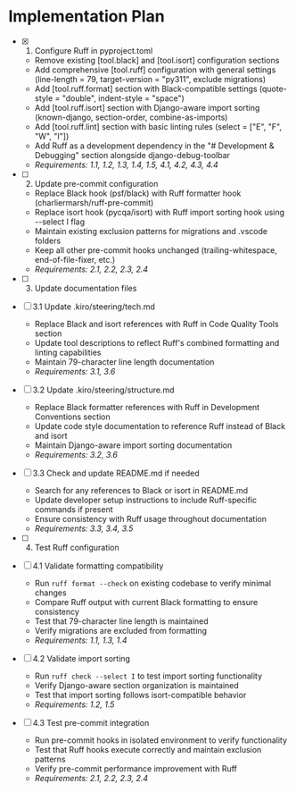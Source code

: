 # Implementation Plan

- [x] 1. Configure Ruff in pyproject.toml

  - Remove existing [tool.black] and [tool.isort] configuration sections
  - Add comprehensive [tool.ruff] configuration with general settings (line-length = 79, target-version = "py311", exclude migrations)
  - Add [tool.ruff.format] section with Black-compatible settings (quote-style = "double", indent-style = "space")
  - Add [tool.ruff.isort] section with Django-aware import sorting (known-django, section-order, combine-as-imports)
  - Add [tool.ruff.lint] section with basic linting rules (select = ["E", "F", "W", "I"])
  - Add Ruff as a development dependency in the "# Development & Debugging" section alongside django-debug-toolbar
  - _Requirements: 1.1, 1.2, 1.3, 1.4, 1.5, 4.1, 4.2, 4.3, 4.4_

- [ ] 2. Update pre-commit configuration

  - Replace Black hook (psf/black) with Ruff formatter hook (charliermarsh/ruff-pre-commit)
  - Replace isort hook (pycqa/isort) with Ruff import sorting hook using --select I flag
  - Maintain existing exclusion patterns for migrations and .vscode folders
  - Keep all other pre-commit hooks unchanged (trailing-whitespace, end-of-file-fixer, etc.)
  - _Requirements: 2.1, 2.2, 2.3, 2.4_

- [ ] 3. Update documentation files
- [ ] 3.1 Update .kiro/steering/tech.md

  - Replace Black and isort references with Ruff in Code Quality Tools section
  - Update tool descriptions to reflect Ruff's combined formatting and linting capabilities
  - Maintain 79-character line length documentation
  - _Requirements: 3.1, 3.6_

- [ ] 3.2 Update .kiro/steering/structure.md

  - Replace Black formatter references with Ruff in Development Conventions section
  - Update code style documentation to reference Ruff instead of Black and isort
  - Maintain Django-aware import sorting documentation
  - _Requirements: 3.2, 3.6_

- [ ] 3.3 Check and update README.md if needed

  - Search for any references to Black or isort in README.md
  - Update developer setup instructions to include Ruff-specific commands if present
  - Ensure consistency with Ruff usage throughout documentation
  - _Requirements: 3.3, 3.4, 3.5_

- [ ] 4. Test Ruff configuration
- [ ] 4.1 Validate formatting compatibility

  - Run `ruff format --check` on existing codebase to verify minimal changes
  - Compare Ruff output with current Black formatting to ensure consistency
  - Test that 79-character line length is maintained
  - Verify migrations are excluded from formatting
  - _Requirements: 1.1, 1.3, 1.4_

- [ ] 4.2 Validate import sorting

  - Run `ruff check --select I` to test import sorting functionality
  - Verify Django-aware section organization is maintained
  - Test that import sorting follows isort-compatible behavior
  - _Requirements: 1.2, 1.5_

- [ ] 4.3 Test pre-commit integration
  - Run pre-commit hooks in isolated environment to verify functionality
  - Test that Ruff hooks execute correctly and maintain exclusion patterns
  - Verify pre-commit performance improvement with Ruff
  - _Requirements: 2.1, 2.2, 2.3, 2.4_
